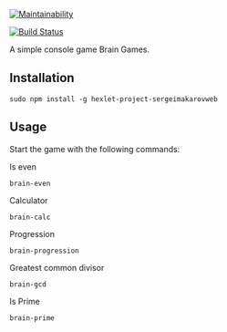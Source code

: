 [![Maintainability](https://api.codeclimate.com/v1/badges/a7d907147f0d99508cd6/maintainability)](https://codeclimate.com/github/SergeiMakarovWeb/project-lvl1-s308/maintainability)

[![Build Status](https://travis-ci.org/SergeiMakarovWeb/project-lvl1-s308.svg?branch=master)](https://travis-ci.org/SergeiMakarovWeb/project-lvl1-s308)

A simple console game Brain Games.

## Installation

```
sudo npm install -g hexlet-project-sergeimakarovweb
```

## Usage

Start the game with the following commands:

Is even
```
brain-even
```
Calculator
```
brain-calc
```
Progression
```
brain-progression
```
Greatest common divisor
```
brain-gcd
```
Is Prime
```
brain-prime
```
